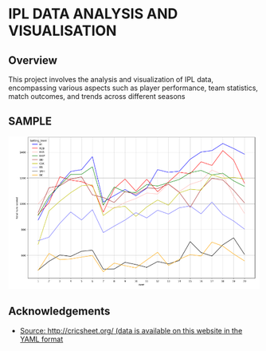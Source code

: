 
# IPL DATA ANALYSIS AND VISUALISATION




## Overview

This project involves the analysis and visualization of IPL data, encompassing various aspects such as player performance, team statistics, match outcomes, and trends across different seasons

## SAMPLE

![](https://github.com/chefwork24/IPL-data-eda-and-visualisation/blob/main/Screenshot%202024-01-05%20120352.png)


## Acknowledgements

 - [Source: http://cricsheet.org/ (data is available on this website in the YAML format]( http://cricsheet.org/ )


